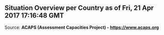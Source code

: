 ## Situation Overview per Country as of Fri, 21 Apr 2017 17:16:48 GMT

Source: **ACAPS (Assessment Capacities Project) - https://www.acaps.org**